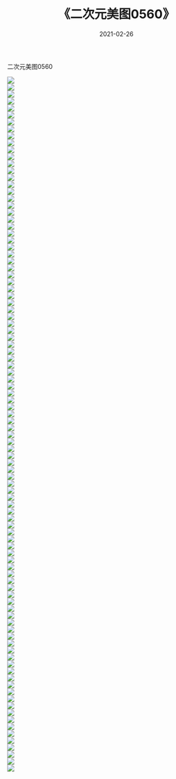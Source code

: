 ﻿---
layout: post
title:  《二次元美图0560》
date:   2021-02-26
img: http://imgx.orgx.ga/二次元/2021/二次元美图0560/000.jpg
categories: [美女, 清纯, 唯美]
---

二次元美图0560

 ![](http://imgx.orgx.ga/二次元/2021/二次元美图0560/001.jpg) <br>![](http://imgx.orgx.ga/二次元/2021/二次元美图0560/002.jpg) <br>![](http://imgx.orgx.ga/二次元/2021/二次元美图0560/003.jpg) <br>![](http://imgx.orgx.ga/二次元/2021/二次元美图0560/004.jpg) <br>![](http://imgx.orgx.ga/二次元/2021/二次元美图0560/005.jpg) <br>![](http://imgx.orgx.ga/二次元/2021/二次元美图0560/006.jpg) <br>![](http://imgx.orgx.ga/二次元/2021/二次元美图0560/007.jpg) <br>![](http://imgx.orgx.ga/二次元/2021/二次元美图0560/008.jpg) <br>![](http://imgx.orgx.ga/二次元/2021/二次元美图0560/009.jpg) <br>![](http://imgx.orgx.ga/二次元/2021/二次元美图0560/010.jpg) <br>![](http://imgx.orgx.ga/二次元/2021/二次元美图0560/011.jpg) <br>![](http://imgx.orgx.ga/二次元/2021/二次元美图0560/012.jpg) <br>![](http://imgx.orgx.ga/二次元/2021/二次元美图0560/013.jpg) <br>![](http://imgx.orgx.ga/二次元/2021/二次元美图0560/014.jpg) <br>![](http://imgx.orgx.ga/二次元/2021/二次元美图0560/015.jpg) <br>![](http://imgx.orgx.ga/二次元/2021/二次元美图0560/016.jpg) <br>![](http://imgx.orgx.ga/二次元/2021/二次元美图0560/017.jpg) <br>![](http://imgx.orgx.ga/二次元/2021/二次元美图0560/018.jpg) <br>![](http://imgx.orgx.ga/二次元/2021/二次元美图0560/019.jpg) <br>![](http://imgx.orgx.ga/二次元/2021/二次元美图0560/020.jpg) <br>![](http://imgx.orgx.ga/二次元/2021/二次元美图0560/021.jpg) <br>![](http://imgx.orgx.ga/二次元/2021/二次元美图0560/022.jpg) <br>![](http://imgx.orgx.ga/二次元/2021/二次元美图0560/023.jpg) <br>![](http://imgx.orgx.ga/二次元/2021/二次元美图0560/024.jpg) <br>![](http://imgx.orgx.ga/二次元/2021/二次元美图0560/025.jpg) <br>![](http://imgx.orgx.ga/二次元/2021/二次元美图0560/026.jpg) <br>![](http://imgx.orgx.ga/二次元/2021/二次元美图0560/027.jpg) <br>![](http://imgx.orgx.ga/二次元/2021/二次元美图0560/028.jpg) <br>![](http://imgx.orgx.ga/二次元/2021/二次元美图0560/029.jpg) <br>![](http://imgx.orgx.ga/二次元/2021/二次元美图0560/030.jpg) <br>![](http://imgx.orgx.ga/二次元/2021/二次元美图0560/031.jpg) <br>![](http://imgx.orgx.ga/二次元/2021/二次元美图0560/032.jpg) <br>![](http://imgx.orgx.ga/二次元/2021/二次元美图0560/033.jpg) <br>![](http://imgx.orgx.ga/二次元/2021/二次元美图0560/034.jpg) <br>![](http://imgx.orgx.ga/二次元/2021/二次元美图0560/035.jpg) <br>![](http://imgx.orgx.ga/二次元/2021/二次元美图0560/036.jpg) <br>![](http://imgx.orgx.ga/二次元/2021/二次元美图0560/037.jpg) <br>![](http://imgx.orgx.ga/二次元/2021/二次元美图0560/038.jpg) <br>![](http://imgx.orgx.ga/二次元/2021/二次元美图0560/039.jpg) <br>![](http://imgx.orgx.ga/二次元/2021/二次元美图0560/040.jpg) <br>![](http://imgx.orgx.ga/二次元/2021/二次元美图0560/041.jpg) <br>![](http://imgx.orgx.ga/二次元/2021/二次元美图0560/042.jpg) <br>![](http://imgx.orgx.ga/二次元/2021/二次元美图0560/043.jpg) <br>![](http://imgx.orgx.ga/二次元/2021/二次元美图0560/044.jpg) <br>![](http://imgx.orgx.ga/二次元/2021/二次元美图0560/045.jpg) <br>![](http://imgx.orgx.ga/二次元/2021/二次元美图0560/046.jpg) <br>![](http://imgx.orgx.ga/二次元/2021/二次元美图0560/047.jpg) <br>![](http://imgx.orgx.ga/二次元/2021/二次元美图0560/048.jpg) <br>![](http://imgx.orgx.ga/二次元/2021/二次元美图0560/049.jpg) <br>![](http://imgx.orgx.ga/二次元/2021/二次元美图0560/050.jpg) <br>![](http://imgx.orgx.ga/二次元/2021/二次元美图0560/051.jpg) <br>![](http://imgx.orgx.ga/二次元/2021/二次元美图0560/052.jpg) <br>![](http://imgx.orgx.ga/二次元/2021/二次元美图0560/053.jpg) <br>![](http://imgx.orgx.ga/二次元/2021/二次元美图0560/054.jpg) <br>![](http://imgx.orgx.ga/二次元/2021/二次元美图0560/055.jpg) <br>![](http://imgx.orgx.ga/二次元/2021/二次元美图0560/056.jpg) <br>![](http://imgx.orgx.ga/二次元/2021/二次元美图0560/057.jpg) <br>![](http://imgx.orgx.ga/二次元/2021/二次元美图0560/058.jpg) <br>![](http://imgx.orgx.ga/二次元/2021/二次元美图0560/059.jpg) <br>![](http://imgx.orgx.ga/二次元/2021/二次元美图0560/060.jpg) <br>![](http://imgx.orgx.ga/二次元/2021/二次元美图0560/061.jpg) <br>![](http://imgx.orgx.ga/二次元/2021/二次元美图0560/062.jpg) <br>![](http://imgx.orgx.ga/二次元/2021/二次元美图0560/063.jpg) <br>![](http://imgx.orgx.ga/二次元/2021/二次元美图0560/064.jpg) <br>![](http://imgx.orgx.ga/二次元/2021/二次元美图0560/065.jpg) <br>![](http://imgx.orgx.ga/二次元/2021/二次元美图0560/066.jpg) <br>![](http://imgx.orgx.ga/二次元/2021/二次元美图0560/067.jpg) <br>![](http://imgx.orgx.ga/二次元/2021/二次元美图0560/068.jpg) <br>![](http://imgx.orgx.ga/二次元/2021/二次元美图0560/069.jpg) <br>![](http://imgx.orgx.ga/二次元/2021/二次元美图0560/070.jpg) <br>![](http://imgx.orgx.ga/二次元/2021/二次元美图0560/071.jpg) <br>![](http://imgx.orgx.ga/二次元/2021/二次元美图0560/072.jpg) <br>![](http://imgx.orgx.ga/二次元/2021/二次元美图0560/073.jpg) <br>![](http://imgx.orgx.ga/二次元/2021/二次元美图0560/074.jpg) <br>![](http://imgx.orgx.ga/二次元/2021/二次元美图0560/075.jpg) <br>![](http://imgx.orgx.ga/二次元/2021/二次元美图0560/076.jpg) <br>![](http://imgx.orgx.ga/二次元/2021/二次元美图0560/077.jpg) <br>![](http://imgx.orgx.ga/二次元/2021/二次元美图0560/078.jpg) <br>![](http://imgx.orgx.ga/二次元/2021/二次元美图0560/079.jpg) <br>![](http://imgx.orgx.ga/二次元/2021/二次元美图0560/080.jpg) <br>![](http://imgx.orgx.ga/二次元/2021/二次元美图0560/081.jpg) <br>![](http://imgx.orgx.ga/二次元/2021/二次元美图0560/082.jpg) <br>![](http://imgx.orgx.ga/二次元/2021/二次元美图0560/083.jpg) <br>![](http://imgx.orgx.ga/二次元/2021/二次元美图0560/084.jpg) <br>![](http://imgx.orgx.ga/二次元/2021/二次元美图0560/085.jpg) <br>![](http://imgx.orgx.ga/二次元/2021/二次元美图0560/086.jpg) <br>![](http://imgx.orgx.ga/二次元/2021/二次元美图0560/087.jpg) <br>![](http://imgx.orgx.ga/二次元/2021/二次元美图0560/088.jpg) <br>![](http://imgx.orgx.ga/二次元/2021/二次元美图0560/089.jpg) <br>![](http://imgx.orgx.ga/二次元/2021/二次元美图0560/090.jpg) <br>![](http://imgx.orgx.ga/二次元/2021/二次元美图0560/091.jpg) <br>![](http://imgx.orgx.ga/二次元/2021/二次元美图0560/092.jpg) <br>![](http://imgx.orgx.ga/二次元/2021/二次元美图0560/093.jpg) <br>![](http://imgx.orgx.ga/二次元/2021/二次元美图0560/094.jpg) <br>![](http://imgx.orgx.ga/二次元/2021/二次元美图0560/095.jpg) <br>![](http://imgx.orgx.ga/二次元/2021/二次元美图0560/096.jpg) <br>![](http://imgx.orgx.ga/二次元/2021/二次元美图0560/097.jpg) <br>![](http://imgx.orgx.ga/二次元/2021/二次元美图0560/098.jpg) <br>![](http://imgx.orgx.ga/二次元/2021/二次元美图0560/099.jpg) <br>![](http://imgx.orgx.ga/二次元/2021/二次元美图0560/100.jpg) <br>